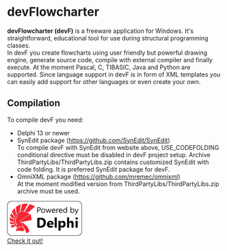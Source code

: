 # devFlowcharter
**devFlowcharter (devF)** is a freeware application for Windows. It's straightforward, educational tool for use during structural programming classes.  
In devF you create flowcharts using user friendly but powerful drawing engine, generate source code, compile with external compiler and finally execute. 
At the moment Pascal, C, TIBASIC, Java and Python are supported. Since language support in devF is in form of XML templates you can easily add support for other languages or even create your own.

## Compilation
To compile devF you need:
- Delphi 13 or newer
- SynEdit package (https://github.com/SynEdit/SynEdit)  
  To compile devF with SynEdit from website above, USE_CODEFOLDING conditional directive must be disabled in devF project setup.
  Archive ThirdPartyLibs/ThirdPartyLibs.zip contains customized SynEdit with code folding. It is preferred SynEdit package for devF.
- OmniXML package (https://github.com/mremec/omnixml)  
  At the moment modified version from ThirdPartyLibs/ThirdPartyLibs.zip archive must be used.

![Alt text](Powered-by-Delphi.png?raw=true "Delphi")  
[Check it out!](http://www.embarcadero.com/products/delphi)

